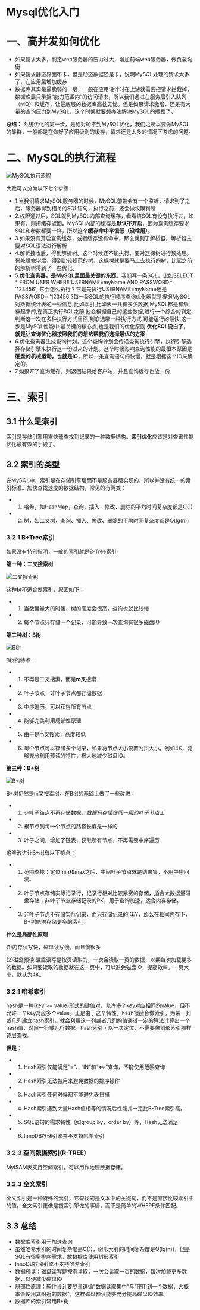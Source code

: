 # Mysql优化入门

# 一、高并发如何优化
+ 如果请求太多，判定web服务器的压力过大，增加前端web服务器，做负载均衡
+ 如果请求静态界面不卡，但是动态数据还是卡，说明MySQL处理的请求太多了，在应用层增加缓存
+ 数据库其实是最脆弱的一层，一般在应用设计时在上游就需要把请求拦截掉，数据库层只承担“能力范围内”的访问请求，所以我们通过在服务层引入队列（MQ）和缓存，让最底层的数据库高枕无忧。但是如果请求激增，还是有大量的查询压力到MySQL，这个时候就要想办法解决MySQL的瓶颈了。

**总结：** 系统优化的第一步，是绝对轮不到MySQL优化，我们之所以要做MySQL的集群，一般都是在做好了应用级别的缓存，请求还是太多的情况下考虑的问题。

# 二、MySQL的执行流程

![MySQL执行流程](../imgs/mysql_plan.jpg)

大致可以分为以下七个步骤：

* 1.当我们请求MySQL服务器的时候，MySQL前端会有一个监听，请求到了之后，服务器得到相关的SQL语句，执行之前，还会做权限判断
* 2.权限通过后，SQL就到MySQL内部查询缓存，看看该SQL有没有执行过，如果有，则把缓存返回。MySQL内部的缓存是**默认不开启**。因为查询缓存要求SQL和参数都要一样，所以这个**缓存命中率很低（没啥用）**。
* 3.如果没有开启查询缓存，或者缓存没有命中，那么就到了解析器，解析器主要对SQL语法进行解析
* 4.解析接收后，得到解析树。这个时候还不能执行，要对这棵树进行预处理。预处理完毕后，得到比较规范的树，这棵树就是要马上去执行的树，比起之前的解析树得到了一些优化。
* 5.**优化查询器，是MySQL里面最关键的东西**。我们写一条SQL，比如SELECT * FROM USER WHERE USERNAME=myName AND PASSWORD= '123456';
它会怎么执行？它是先执行USERNAME=myName还是PASSWORD= '123456'?每一条SQL的执行顺序查询优化器就是根据MySQL对数据统计表的一些信息,比如索引,比如表一共有多少数据,MySQL都是有缓存起来的,在真正执行SQL之前,他会根据自己的这些数据,进行一个综合的判定,判断这一次在多种执行方式里面,到底选哪一种执行方式,可能运行的最快.这一步是MySQL性能中,最关键的核心点,也是我们的优化原则.**优化SQL说白了，就是让查询优化器按照我们的想法帮我们选择最优的方案**
* 6.优化查询器生成查询计划，这个查询计划会传递查询执行引擎，执行引擎选择存储引擎来执行这一份过来的计划。这个时候影响查询性能的最根本原因是**硬盘的机械运动，也就是IO**，所以一条查询语句的快慢，就是根据这个IO来确定的。
* 7.如果开了查询缓存，则返回结果给客户端，并且查询缓存也放一份

# 三、索引
## 3.1 什么是索引
索引是存储引擎用来快速查找到记录的一种数据结构。**索引优化**应该是对查询性能优化最有效的手段了。
## 3.2 索引的类型
在MySQL中，索引是在存储引擎层而不是服务器层实现的，所以并没有统一的索引标准。加快查找速度的数据结构，常见的有两类：

* 1) 哈希，如HashMap，查询、插入、修改、删除的平均时间复杂度都是O(1)
* 2) 树，如二叉树，查询、插入、修改、删除的平均时间复杂度都是O(lg(n))

### 3.2.1 B+Tree索引
如果没有特别指明，一般的索引就是B-Tree索引。

**第一种：二叉搜索树**

![二叉搜索树](../imgs/tree_binary_search.png)

这种树不适合做索引，原因如下：
* 1. 当数据量大的时候，树的高度会很高，查询也就比较慢
* 2. 每个节点只存储一个记录，可能导致一次查询有很多磁盘IO

**第二种树：B树**

![B树](../imgs/tree_b.png)

B树的特点：

* 1. 不再是二叉搜索，而是**m叉**搜索
* 2. 叶子节点，非叶子节点都存储数据
* 3. 中序遍历，可以获得所有节点
* 4. 能够完美利用局部性原理
* 5. 由于是m叉搜索，高度较低
* 6. 每个节点可以存储多个记录，如果将节点大小设置为页大小，例如4K，能够充分利用预读的特性，极大地减少磁盘IO。

**第三种：B+树**

![B+树](../imgs/tree_b+.png)

B+树仍然是m叉搜索树，在B树的基础上做了一些改进：

* 1. 非叶子结点不再存储数据，*数据只存储在同一层的叶子节点上*
* 2. 根节点到每一个节点的路径长度是一样的
* 3. 叶子之间，增加了链表，获取所有节点，不再需要中序遍历

这些改进让B+树有以下特点：

* 1. 范围查找：定位min和max之后，中间叶子节点就是结果集，不用中序回溯。
* 2. 叶子节点存储实际记录行，记录行相对比较紧密的存储，适合大数据量磁盘存储；非叶子节点存储记录的PK，用于查询加速，适合内存存储。
* 3. 非叶子节点不存储实际记录，而只存储记录的KEY，那么在相同内存下，B+树能够存储更多的索引。

**什么是局部性原理**

(1)内存读写快，磁盘读写慢，而且慢很多

(2)磁盘预读:磁盘读写是按页读取的，一次会读取一页的数据，以期每次加载更多的数据。如果要读取的数据就在这一页中，可以避免磁盘IO，提高效率。一页大小，默认为4K。

### 3.2.1 哈希索引
hash是一种(key >= value)形式的键值对，允许多个key对应相同的value，但不允许一个key对应多个value。正是由于这个特性，hash很适合做索引，为某一列或几列建立hash索引，就会利用这一列或者几列的值通过一定的算法计算出一个hash值，对应一行或几行数据。hash索引可以一次定位，不需要像树形索引那样逐层查找。

**但是**：
* 1. Hash索引仅能满足“=”、“IN”和“<=>”查询，不能使用范围查询
* 2. Hash索引无法被用来避免数据的排序操作
* 3. Hash索引任何时候都不能避免表扫描
* 4. Hash索引遇到大量Hash值相等的情况后性能并一定比B-Tree索引高。
* 5. SQL语句的需求特性（如group by、order by）等，Hash无法满足
* 6. InnoDB存储引擎并不支持哈希索引

### 3.2.3 空间数据索引(R-TREE)
MyISAM表支持空间索引，可以用作地理数据存储。

### 3.2.3 全文索引
全文索引是一种特殊的索引，它查找的是文本中的关键词，而不是直接比较索引中的值。全文索引更像是搜索引擎做的事情，而不是简单的WHERE条件匹配。

## 3.3 总结
+ 数据库索引用于加速查询
+ 虽然哈希索引的时间复杂度是O(1)，树形索引的时间复杂度是O(lg(n))，但是SQL有很多排序需求，故数据库使用树形索引
+ InnoDB存储引擎不支持哈希索引
+ 数据预读：磁盘读写是按页读取，一次会读取一页的数据，每次加载更多数据，以便减少磁盘IO
+ 局部性原理：软件设计要尽量遵循“数据读取集中”与“使用到一个数据，大概率会使用其附近的数据”，这样磁盘预读能够充分提高磁盘IO效率。
+ 数据库的索引常用B+树

